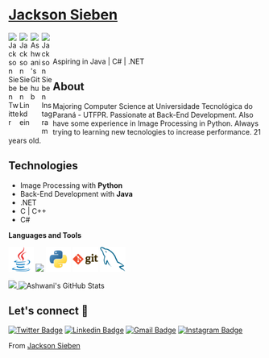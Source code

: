 # <a href="https://www.linkedin.com/in/jackson-sieben/">Jackson Sieben</a>

<a href="https://twitter.com/The_Seveen">
  <img align="left" alt="Jackson Sieben Twitter" width="22px" src="https://cdn.jsdelivr.net/npm/simple-icons@v3/icons/twitter.svg" />
</a>
<a href="https://linkedin.com/in/jackson-sieben">
  <img align="left" alt="Jackson Sieben Linkdein" width="22px" src="https://cdn.jsdelivr.net/npm/simple-icons@v3/icons/linkedin.svg" />
</a>
<a href="https://github.com/jacksonsieben">
  <img align="left" alt="Ashwani's Github" width="22px" src="https://cdn.jsdelivr.net/npm/simple-icons@v3/icons/github.svg" />
</a>
<a href="https://instagram.com/jacksieben">
  <img align="left" alt="Jackson Sieben Instagram" width="22px" src="https://cdn.jsdelivr.net/npm/simple-icons@v3/icons/instagram.svg" />
</a>

<br/>
<br/>

Aspiring in Java | C# | .NET

## About
   Majoring Computer Science at Universidade Tecnológica do Paraná - UTFPR. Passionate at Back-End Development. Also have some experience in Image Processing in Python. Always trying to learning new tecnologies to increase performance. 21 years old.

  
## Technologies
- Image Processing with **Python**
- Back-End Development with **Java**
- .NET
- C | C++
- C#


**Languages and Tools**  

<code><img height="50" src="https://raw.githubusercontent.com/devicons/devicon/1119b9f84c0290e0f0b38982099a2bd027a48bf1/icons/java/java-original.svg"></code>
<code><img height="50" src="https://github.com/dotnet/brand/blob/main/logo/dotnet-logo.png"></code>
<code><img height="50" src="https://raw.githubusercontent.com/github/explore/80688e429a7d4ef2fca1e82350fe8e3517d3494d/topics/python/python.png"></code>
<code><img height="50" src="https://raw.githubusercontent.com/github/explore/80688e429a7d4ef2fca1e82350fe8e3517d3494d/topics/git/git.png"></code>
<code><img height="50" src="https://raw.githubusercontent.com/devicons/devicon/1119b9f84c0290e0f0b38982099a2bd027a48bf1/icons/mysql/mysql-plain.svg"></code>



<a href="https://github.com/jacksonsieben">
  <img src="https://github-readme-stats.vercel.app/api/top-langs/?username=jacksonsieben&theme=radical&hide=glsl,python" />
</a>



<img src="https://github-readme-stats.vercel.app/api?username=jacksonsieben&&show_icons=true&theme=radical&line_height=27&v=5" alt="Ashwani's GitHub Stats" />

##  Let's connect :speech_balloon:
[![Twitter Badge](https://img.shields.io/badge/-@The_Seveen-1ca0f1?style=flat-square&labelColor=1ca0f1&logo=twitter&logoColor=white&link=https://twitter.com/ashwanisng)](https://twitter.com/The_Seveen) [![Linkedin Badge](https://img.shields.io/badge/-Jackson-blue?style=flat-square&logo=Linkedin&logoColor=white&link=https://www.linkedin.com/in/jackson-sieben/)](https://www.linkedin.com/in/gorasiyaneel/) [![Gmail Badge](https://img.shields.io/badge/-jack.sieben3105@gmail.com-c14438?style=flat-square&logo=Gmail&logoColor=white&link=mailto:ashwanicena5@gmail.com)](mailto:jack.sieben3105@gmail.com) [![Instagram Badge](https://img.shields.io/badge/-@jacksieben-e4405f?style=flat-square&labelColor=f94877&logo=instagram&logoColor=white&link=https://www.instagram.com/Neel/)](https://www.instagram.com/jacksieben/)




From [Jackson Sieben](https://github.com/jacksonsieben)

